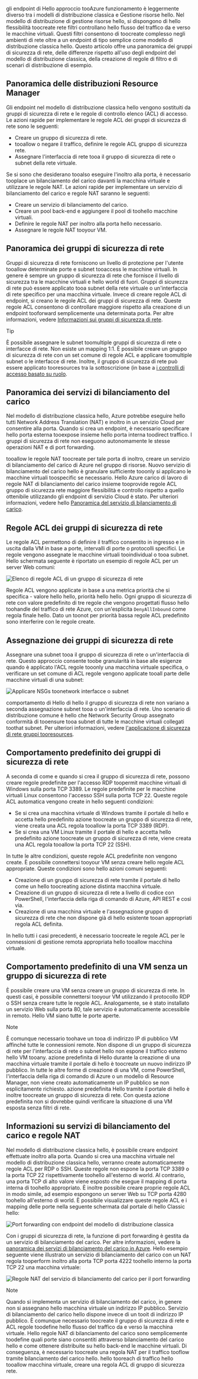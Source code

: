 gli endpoint di Hello approccio tooAzure funzionamento è leggermente diverso tra i modelli di distribuzione classica e Gestione risorse hello. Nel modello di distribuzione di gestione risorse hello, si dispongono di hello flessibilità toocreate rete filtri controllano hello flusso del traffico da e verso le macchine virtuali. Questi filtri consentono di toocreate complesso negli ambienti di rete oltre a un endpoint di tipo semplice come modello di distribuzione classica hello. Questo articolo offre una panoramica dei gruppi di sicurezza di rete, delle differenze rispetto all'uso degli endpoint del modello di distribuzione classica, della creazione di regole di filtro e di scenari di distribuzione di esempio.

## <a name="overview-of-resource-manager-deployments"></a>Panoramica delle distribuzioni Resource Manager
Gli endpoint nel modello di distribuzione classica hello vengono sostituiti da gruppi di sicurezza di rete e le regole di controllo elenco (ACL) di accesso. Le azioni rapide per implementare le regole ACL dei gruppi di sicurezza di rete sono le seguenti:

* Creare un gruppo di sicurezza di rete.
* tooallow o negare il traffico, definire le regole ACL gruppo di sicurezza rete.
* Assegnare l'interfaccia di rete tooa il gruppo di sicurezza di rete o subnet della rete virtuale.

Se si sono che desiderano tooalso eseguire l'inoltro alla porta, è necessario tooplace un bilanciamento del carico davanti la macchina virtuale e utilizzare le regole NAT. Le azioni rapide per implementare un servizio di bilanciamento del carico e regole NAT saranno le seguenti:

* Creare un servizio di bilanciamento del carico.
* Creare un pool back-end e aggiungere il pool di toohello macchine virtuali.
* Definire le regole NAT per inoltro alla porta hello necessario.
* Assegnare le regole NAT tooyour VM.

## <a name="network-security-group-overview"></a>Panoramica dei gruppi di sicurezza di rete
Gruppi di sicurezza di rete forniscono un livello di protezione per l'utente tooallow determinate porte e subnet tooaccess le macchine virtuali. In genere è sempre un gruppo di sicurezza di rete che fornisce il livello di sicurezza tra le macchine virtuali e hello world di fuori. Gruppi di sicurezza di rete può essere applicato tooa subnet della rete virtuale o un'interfaccia di rete specifico per una macchina virtuale. Invece di creare regole ACL di endpoint, si creano le regole ACL dei gruppi di sicurezza di rete. Queste regole ACL consentono di controllare maggiore rispetto alla creazione di un endpoint tooforward semplicemente una determinata porta. Per altre informazioni, vedere [Informazioni sui gruppi di sicurezza di rete](../articles/virtual-network/virtual-networks-nsg.md).

> [!TIP]
> È possibile assegnare le subnet toomultiple gruppi di sicurezza di rete o interfacce di rete. Non esiste un mapping 1:1. È possibile creare un gruppo di sicurezza di rete con un set comune di regole ACL e applicare toomultiple subnet o le interfacce di rete. Inoltre, il gruppo di sicurezza di rete può essere applicato tooresources tra la sottoscrizione (in base a [i controlli di accesso basato su ruolo](../articles/active-directory/role-based-access-control-what-is.md).

## <a name="load-balancers-overview"></a>Panoramica dei servizi di bilanciamento del carico
Nel modello di distribuzione classica hello, Azure potrebbe eseguire hello tutti Network Address Translation (NAT) e inoltro in un servizio Cloud per consentire alla porta. Quando si crea un endpoint, è necessario specificare hello porta esterna tooexpose insieme hello porta interna toodirect traffico. I gruppi di sicurezza di rete non eseguono autonomamente le stesse operazioni NAT e di port forwarding. 

tooallow le regole NAT toocreate per tale porta di inoltro, creare un servizio di bilanciamento del carico di Azure nel gruppo di risorse. Nuovo servizio di bilanciamento del carico hello è granulare sufficiente tooonly si applicano le macchine virtuali toospecific se necessario. Hello Azure carico di lavoro di regole NAT di bilanciamento del carico insieme tooprovide regole ACL gruppo di sicurezza rete maggiore flessibilità e controllo rispetto a quello ottenibile utilizzando gli endpoint di servizio Cloud è stato. Per ulteriori informazioni, vedere hello [Panoramica del servizio di bilanciamento di carico](../articles/load-balancer/load-balancer-overview.md).

## <a name="network-security-group-acl-rules"></a>Regole ACL dei gruppi di sicurezza di rete
Le regole ACL permettono di definire il traffico consentito in ingresso e in uscita dalla VM in base a porte, intervalli di porte o protocolli specifici. Le regole vengono assegnate le macchine virtuali tooindividual o tooa subnet. Hello schermata seguente è riportato un esempio di regole ACL per un server Web comuni:

![Elenco di regole ACL di un gruppo di sicurezza di rete](./media/virtual-machines-common-endpoints-in-resource-manager/example-acl-rules.png)

Regole ACL vengono applicate in base a una metrica priorità che si specifica - valore hello hello, priorità hello hello. Ogni gruppo di sicurezza di rete con valore predefinito di tre regole che vengono progettati flusso hello toohandle del traffico di rete Azure, con un'esplicita `DenyAllInbound` come regola finale hello. Dato un toonot per priorità bassa regole ACL predefinito sono interferire con le regole create.

## <a name="assigning-network-security-groups"></a>Assegnazione dei gruppi di sicurezza di rete
Assegnare una subnet tooa il gruppo di sicurezza di rete o un'interfaccia di rete. Questo approccio consente toobe granularità in base alle esigenze quando è applicato l'ACL regole tooonly una macchina virtuale specifica, o verificare un set comune di ACL regole vengono applicate tooall parte delle macchine virtuali di una subnet:

![Applicare NSGs toonetwork interfacce o subnet](./media/virtual-machines-common-endpoints-in-resource-manager/apply-nsg-to-resources.png)

comportamento di Hello di hello il gruppo di sicurezza di rete non variano a seconda assegnazione subnet tooa o un'interfaccia di rete. Uno scenario di distribuzione comune è hello che Network Security Group assegnato conformità di tooensure tooa subnet di tutte le macchine virtuali collegati toothat subnet. Per ulteriori informazioni, vedere [l'applicazione di sicurezza di rete gruppi tooresources](../articles/virtual-network/virtual-networks-nsg.md#associating-nsgs).

## <a name="default-behavior-of-network-security-groups"></a>Comportamento predefinito dei gruppi di sicurezza di rete
A seconda di come e quando si crea il gruppo di sicurezza di rete, possono creare regole predefinite per l'accesso RDP toopermit macchine virtuali di Windows sulla porta TCP 3389. Le regole predefinite per le macchine virtuali Linux consentono l'accesso SSH sulla porta TCP 22. Queste regole ACL automatica vengono create in hello seguenti condizioni:

* Se si crea una macchina virtuale di Windows tramite il portale di hello e accetta hello predefinito azione toocreate un gruppo di sicurezza di rete, viene creata una ACL regola tooallow la porta TCP 3389 (RDP).
* Se si crea una VM Linux tramite il portale di hello e accetta hello predefinito azione toocreate un gruppo di sicurezza di rete, viene creata una ACL regola tooallow la porta TCP 22 (SSH).

In tutte le altre condizioni, queste regole ACL predefinite non vengono create. È possibile connettersi tooyour VM senza creare hello regole ACL appropriate. Queste condizioni sono hello azioni comuni seguenti:

* Creazione di un gruppo di sicurezza di rete tramite il portale di hello come un hello toocreating azione distinta macchina virtuale.
* Creazione di un gruppo di sicurezza di rete a livello di codice con PowerShell, l'interfaccia della riga di comando di Azure, API REST e così via.
* Creazione di una macchina virtuale e l'assegnazione gruppo di sicurezza di rete che non dispone già di hello esistente tooan appropriati regola ACL definita.

In hello tutti i casi precedenti, è necessario toocreate le regole ACL per le connessioni di gestione remota appropriata hello tooallow macchina virtuale.

## <a name="default-behavior-of-a-vm-without-a-network-security-group"></a>Comportamento predefinito di una VM senza un gruppo di sicurezza di rete
È possibile creare una VM senza creare un gruppo di sicurezza di rete. In questi casi, è possibile connettersi tooyour VM utilizzando il protocollo RDP o SSH senza creare tutte le regole ACL. Analogamente, se è stato installato un servizio Web sulla porta 80, tale servizio è automaticamente accessibile in remoto. Hello VM siano tutte le porte aperte.

> [!NOTE]
> È comunque necessario toohave un tooa di indirizzo IP di pubblico VM affinché tutte le connessioni remote. Non dispone di un gruppo di sicurezza di rete per l'interfaccia di rete o subnet hello non espone il traffico esterno hello VM tooany. azione predefinita di Hello durante la creazione di una macchina virtuale tramite il portale di hello è toocreate un nuovo indirizzo IP pubblico. In tutte le altre forme di creazione di una VM, come PowerShell, l'interfaccia della riga di comando di Azure o un modello di Resource Manager, non viene creato automaticamente un IP pubblico se non esplicitamente richiesto. azione predefinita Hello tramite il portale di hello è inoltre toocreate un gruppo di sicurezza di rete. Con questa azione predefinita non si dovrebbe quindi verificare la situazione di una VM esposta senza filtri di rete.

## <a name="understanding-load-balancers-and-nat-rules"></a>Informazioni su servizi di bilanciamento del carico e regole NAT
Nel modello di distribuzione classica hello, è possibile creare endpoint effettuate inoltro alla porta. Quando si crea una macchina virtuale nel modello di distribuzione classica hello, verranno create automaticamente regole ACL per RDP o SSH. Queste regole non espone la porta TCP 3389 o la porta TCP 22 rispettivamente toohello all'esterno di world. Al contrario, una porta TCP di alto valore viene esposto che esegue il mapping di porta interna di toohello appropriato. È inoltre possibile creare proprie regole ACL in modo simile, ad esempio espongono un server Web su TCP porta 4280 toohello all'esterno di world. È possibile visualizzare queste regole ACL e i mapping delle porte nella seguente schermata dal portale di hello Classic hello:

![Port forwarding con endpoint del modello di distribuzione classica](./media/virtual-machines-common-endpoints-in-resource-manager/classic-endpoints-port-forwarding.png)

Con i gruppi di sicurezza di rete, la funzione di port forwarding è gestita da un servizio di bilanciamento del carico. Per altre informazioni, vedere la [panoramica dei servizi di bilanciamento del carico in Azure](../articles/load-balancer/load-balancer-overview.md). Hello esempio seguente viene illustrato un servizio di bilanciamento del carico con un NAT regola tooperform inoltro alla porta TCP porta 4222 toohello interno la porta TCP 22 una macchina virtuale:

![Regole NAT del servizio di bilanciamento del carico per il port forwarding](./media/virtual-machines-common-endpoints-in-resource-manager/load-balancer-nat-rules.png)

> [!NOTE]
> Quando si implementa un servizio di bilanciamento del carico, in genere non si assegnano hello macchina virtuale un indirizzo IP pubblico. Servizio di bilanciamento del carico hello dispone invece di un tooit di indirizzo IP pubblico. È comunque necessario toocreate il gruppo di sicurezza di rete e ACL regole toodefine hello flusso del traffico da e verso la macchina virtuale. Hello regole NAT di bilanciamento del carico sono semplicemente toodefine quali porte siano consentiti attraverso bilanciamento del carico hello e come ottenere distribuite su hello back-end le macchine virtuali. Di conseguenza, è necessario toocreate una regola NAT per il traffico tooflow tramite bilanciamento del carico hello. hello tooreach di traffico hello tooallow macchina virtuale, creare una regola ACL di gruppo di sicurezza rete.

